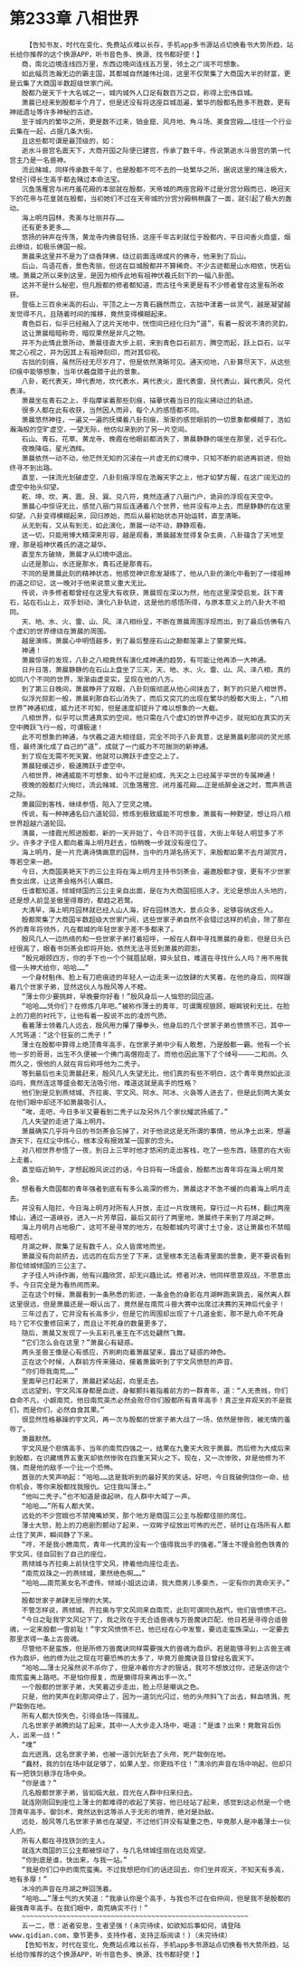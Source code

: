 # 第233章 八相世界
        【告知书友，时代在变化，免费站点难以长存，手机app多书源站点切换看书大势所趋，站长给你推荐的这个换源APP，听书音色多、换源、找书都好使！】
       商，南北边境连线四万里，东西边境间连线五万里，领土之广阔不可想象。
       如此幅员浩瀚无边的霸主国，其都城自然雄伟壮阔，这里不仅聚集了大商国大半的财富，更是云集了大商国半数超级世家门阀。
       殷都乃是天下十大名城之一，城内城外人口足有数百万之巨，称得上宏伟巨城。
       萧晨已经来到殷都半个月了，但是还没有将这座巨城逛遍，繁华的殷都名胜多不胜数，更有神祗遗址等许多神秘的古迹。
       至于城内的繁华之所，更是数不过来，销金窟、风月地、角斗场、美食宫殿……往往一个行业云集在一起，占据几条大街。
       且这些都可谓是最顶级的，如：
       逝水斗兽宫名震天下，大商开国之际便已建宫，传承了数千年，传说第逝水斗兽宫的第一代宫主乃是一名兽神。
       流云赌城，同样传承数千年了，也是殷都不可不去的一处繁华之所，据说这里的赌注极大，曾经引得长生高手都去赌过本命法宝。
       沉鱼落雁宫与闭月羞花殿的本部就在殷都，天帝城的两座宫殿不过是分宫分殿而已，艳冠天下的花帝与花皇就在殷都，当初她们不过在天帝城的分宫分殿稍稍露了一面，就引起了极大的轰动。
       海上明月园林，秀美与壮丽并存……
       还有更多更多……
       悠扬的钟声在传荡，黄龙寺内佛音轻扬，这座千年古刹就位于殷都内，平日间香火鼎盛，烟云缭绕，如极乐佛国一般。
       萧晨来这里并不是为了烧香拜佛，绕过前面连绵成片的佛寺，他来到了后山。
       后山，鸟语花香，景色秀丽，但这在巨城殷都并不算稀奇。不少古迹都是山水相依，恍若仙境。萧晨之所以来到这里，是因为相传此地有祖神伏羲氏刻下的一幅八卦图。
       这并不是什么秘密，但凡殷都的修者都知道，而古往今来更是有不少修者曾在这里有所收获。
       登临上三百余米高的石山，平顶之上一方青石巍然而立，古拙中漾着一丝灵气，越是凝望越发觉得不凡，且随着时间的推移，竟然变得模糊起来。
       青色巨石，似乎已经融入了这片天地中，恍惚间已经化归为“道”，有着一股说不清的灵韵。
       这让萧晨暗暗称奇，暗叹果然是非凡之物。
       并不为此情此景所动，萧晨径直大步上前，来到青色巨石前方，腾空而起，跃上巨石，以平常之心视之，并为因其上有祖神刻印，而对其仰视。
       古拙的刻痕，虽然历经无尽岁月了，但是依然清晰可见。通天彻地，八卦算尽天下，从这些印痕中能够想象，当年伏羲盘膝于此的景象。
       八卦，乾代表天，坤代表地，坎代表水，离代表火，震代表雷，艮代表山，巽代表风，兑代表泽。
       萧晨坐在青石之上，手指摩挲着那些刻痕，描摹伏羲当日的指尖拂动过的轨迹。
       很多人都在此有收获，当然因人而异，每个人的感悟都不同。
       萧晨悠然神往，一遍又一遍的抚摸着八卦刻痕，渐渐的感觉眼前的一切景象都模糊了，浩如瀚海般的空旷虚空，一望无际，他仿似来到的了另一片空间。
       石山、青石、花草、黄龙寺、晚霞在他眼前都消失了，萧晨静静的端坐在那里，近乎石化。
       夜晚降临，星光洒辉。
       萧晨依然一动不动，他茫然无知的沉浸在一片虚无的幻境中，只知不断的前进再前进，但始终寻不到出路。
       直至，一抹流光划破虚空，八卦刻痕浮现在浩瀚天宇之上，他才如梦方醒，在这广阔无边的虚空中抬头仰望。
       乾、坤、坎、离、震、艮、巽、兑八符，竟然连通了八扇门户，诡异的浮现在天空中。
       萧晨心中惊讶无比，感觉八扇门背后连通着八个世界，他并没有冲上去，而是静静的在这里仰望。八卦变得模糊起来，回归原始，而后从最初始状态开始运转，直至清晰。
       从无到有，又从有到无，如此演化，萧晨一动不动，静静观看。
       这一切，只能用博大精深来形容，越是观看，萧晨越发觉得复杂玄奥，八卦蕴含了天地至理，那是祖神伏羲氏的道之凝华。
       直至东方破晓，萧晨才从幻境中退出。
       山还是那山，水还是那水，青石还是那青石。
       不同的是萧晨此刻的精神状态，他感觉神识愈发凝练了，他从八卦的演化中看到了一缕祖神的道之印记，这一晚对于他来说意义重大无比。
       传说，许多修者都曾经在这里大有收获，萧晨现在深以为然，他在这里深受启发。跃下青石，站在石山上，双手划动，演化八卦轨迹，这是他的感悟所得，与原本意义上的八卦大不相同。
       天、地、水、火、雷、山、风、泽八相纷呈，不断在萧晨周围浮现而出，到了最后仿佛有八个虚幻的世界缭绕在萧晨的周围。
       越是演练，萧晨心中明悟越多，到了最后整座石山之巅都笼罩上了蒙蒙光辉。
       神通！
       萧晨惊讶的发现，八卦之八相竟然有演化成神通的趋势，有可能让他再添一大神通。
       日升日落，萧晨静静的在石山上盘坐了三天，天、地、水、火、雷、山、风、泽八相，真的如同八个不同的世界，渐渐由虚变实，呈现在他的八方。
       到了第三日晚间，萧晨睁开了双眼，八卦刻痕彻底从他心间抹去了，剩下的只是八相世界。
       似浮光掠影一般，萧晨刹那自石山消失了，而后又突兀的出现在繁华的殷都大街上，“八相世界”神通初成，威力还不可知，但是速度却提升了难以想象的一大截。
       八相世界，似乎可以贯通真实的空间，他只需在八个虚幻的世界中迈步，就宛如在真实的天空中腾跃飞行一般，可谓极速！
       此不可想象的神通，与伏羲之道大相径庭，完全不同于八卦真意，这是萧晨刹那间的灵光感悟，最终演化成了自己的“道”，成就了一门威力不可揣测的新神通。
       到了现在无需不死天翼，他就可以腾跃于虚空之上了。
       萧晨轻缓迈步，极速腾跃于虚空中。
       八相世界，神通威能不可想象，如今不过是初成，先天之上已经属于罕世的专属神通！
       夜晚的殷都灯火绚烂，流云赌城、沉鱼落雁宫、闭月羞花殿……正是纸醉金迷之时，莺声燕语之际。
       萧晨回到客栈，继续参悟，陷入了空灵之境。
       传说，有一种神通名曰六道轮回，修炼到极致威能不可想象，萧晨有一种野望，想让将八相世界超越六道轮回。
       清晨，一缕霞光照进殷都，新的一天开始了，今日不同于往昔，大街上年轻人明显多了不少。许多才子佳人都向着海上明月赶去，怕稍晚一步就没有座位了。
       海上明月，是一片充满诗情画意的园林，当中的月湖名扬天下，来殷都如果不去月湖赏月，等若空来一趟。
       今日，大商国美艳天下的三公主将在海上明月主持书剑茶会，遍邀殷都才俊，更有不少世家贵女出席，让这茶会格外引人瞩目。
       任谁都知道，倾城倾国的三公主亲自出面，是在为大商国招揽人才。无论是想出人头地的，还是想人前显圣傲里得尊的，都趋之若鹜。
       大清早，海上明月园林就已经人山人海，好在园林浩大，景点众多，足够容纳这些人。
       殷都聚集了大商国半数超级大世家门阀，这些世家子弟自然不会错过这样的机会，除了那在外的青年将领外，凡在都城的年轻世家子差不多都来了。
       殷风几人一边热络的和一些世家子弟打着招呼，一般在人群中寻找萧晨的身影，但是日头已经很高了，眼看书剑茶会即将开始，依然无法寻觅到萧晨的踪影。
       “殷兄眼顾四方，你的手下也一个个贼眉鼠眼，獐头鼠目，难道在寻找什么人吗？用不用我借一头神犬给你，哈哈……”
       一个身材魁伟、脸上有刀疤痕迹的年轻人一边走来一边放肆的大笑着。在他的身后，同样跟着几个世家子弟，显然这伙人与殷风等人不睦。
       “薄士你少要挑衅，早晚要你好看！”殷风身后一人恼怒的回应道。
       “哈哈……凭你们？在修炼几年吧。”被称作薄士的青年，可谓鹰视狼顾，眼眸锐利无比，在脸上的刀疤的衬托下，让他有着一股说不出的凌厉气质。
       看着薄士领着几人远去，殷风用力攥了攥拳头，他身后的几个世家子弟也愤愤不已，其中一人咒骂道：“这个狂妄的二秃子！”
       薄士在殷都中算得上绝顶青年高手，在世家子弟中少有人敢惹，乃是殷都一霸。他有一个长他一岁的哥哥，出生不久便被一个佛门高僧抱走了。而他也因此落下了个绰号————二和尚。久而久之，恨他的人就在背后称呼他为二秃子。
       等到最后也未见萧晨赶来，殷风几人失望无比，他们真的有些不明白，这个青年竟然如此淡泊吗，竟然连这等盛会都无法吸引他，难道这就是高手的性格？
       他们到是见到燕倾城、齐拉奥、宇文风、阿水、阿冰、火袅等人进去了，但是此刻两大美女在他们眼中却还不如萧晨吸引人。
       “唉，走吧，今日多半又要看到二秃子以及另外几个家伙耀武扬威了。”
       几人失望的走进了海上明月。
       萧晨确实几乎将今日的书剑茶会忘掉了，对于他说这是无所谓的事情，他从净土出来，想遍游天下，在红尘中炼心，根本没有报效某一国家的念头。
       对八相世界参悟了一夜，到日上三竿时他才悠闲的走出客栈，吃了一些东西，随意的在大街上走着。
       直至临近晌午，才想起殷风说过的话，今日将有一场盛会，殷都杰出青年将在海上明月聚会。
       想看看大商国都的青年强者到底有有多么高深的修为，萧晨这才不急不缓的向着海上明月走去。
       并没有人阻拦，今日海上明月对所有人开放，走过一片玫瑰苑，穿行过一片石林，翻过两座矮山，通过一道峡谷，进入一片芳草园，最后又前行了两里地，萧晨终于来到了月湖之畔。
       海上月明月占地极广，这可不是寻常的地方，在殷都城内可谓寸土寸金，这让萧晨也不禁暗暗咂舌。
       月湖之畔，聚集了足有数千人，众人皆席地而坐。
       萧晨没有向前挤去，远远的在后方坐了下来，这里根本无法看清里面的景象，更不要说看到那位倾城倾国的三公主了。
       才子佳人吟诗作画，他有兴趣欣赏，却无兴趣比试。修者对决，他同样愿意观战，不愿意出手。今日完全是为看热闹而来。
       正在这个时候，萧晨看到一条熟悉的影迹，一条金色的身影在月湖畔跑来跳去，虽然离人群这里很远，但是萧晨还是一眼认出了，竟然是在南荒斗兽大赛中出席过决赛的天神后代金子！
       三年过去了，它并没有长高多少，但是它的周围却出现了十几道金影，那不是九命不死身吗？它不仅重修回来了，而且让不死身的数量更多了。
       随后，萧晨又发现了一头五彩孔雀王在不远处翩然飞舞。
       “它们怎么会在这里？”萧晨心有疑惑。
       两头圣兽王像是心有感应，齐刷刷向着萧晨望来，露出了疑惑的神色。
       正在这个时候，人群前方传来骚动，接着萧晨听到了宇文风愤怒的声音。
       “你们辱我南荒……”
       里面早已打起来了，萧晨赶紧站起，向里走去。
       远远望到，宇文风浑身都是血迹，身躯颤抖着指着前方的一群青年，道：“人无贵贱，你们自命不凡，小觑南荒，他日南荒英杰必然会败尽你们殷都所有青年高手！真正坐井观天的不是我们，而是你们，必然自食其果。”
       很显然性格暴躁的宇文风，再一次与殷都的世家子弟大战了一场，依然是惨败，被无情的羞辱了。
       萧晨默然。
       宇文风是个悲情高手，当年的南荒四强之一，结果在九重天大败于萧晨。而后修为大成后来到殷都，在识藏境界五重天却依然惨败在四重天冥火之下。现在，又一次惨败，非是他修为不强，而是他的敌手一个比一个恐怖。
       嚣张的大笑声响起：“哈哈……这是我听到的最好笑的笑话。好吧，今日我破例饶你一命，给你机会，等你来殷都找我报仇。记住我叫薄士。”
       “他叫二秃子。”也不知道是谁起哄，在人群中大喊了一声。
       “哈哈……”所有人都大笑。
       远处的不少宫娥也不禁掩嘴娇笑，那个地方是商国三公主与殷都佳丽的席位。
       薄士大怒，脸上的刀疤剧烈颤动了起来，一双眸子绽放出可怖的光芒，顿时让在场所有人都止住了笑声，瞬间静了下来。
       “哼，不是我小瞧南荒，青年一代真的没有一个值得我出手的强者。”薄士不理会脸色铁青的宇文风，径自回到了自己的座位。
       燕倾城与齐拉奥上前扶住宇文风，搀着他向座位走去。
       “南荒双珠之一的燕倾城，果然绝色啊……”
       “哈哈……南荒美女名不虚传。倾城小姐这边请，我大商男儿多豪杰，一定有你的真命天子。”
       ……
       殷都世家子弟肆无忌惮的大笑。
       不管怎样说，燕倾城、齐拉奥与宇文风同来自南荒，此刻可谓同仇敌忾，他们皆愤愤不已。
       “今日之耻我宇文风记下了，我之败在于无合适兽魂与万兽魔诀匹配，他日若是寻得合适兽魂，一定来殷都一雪前耻！”宇文风愤愤不已，他已经在心中发誓，要远走蛮族深山，一定要去那里求得一条上古兽魂。
       尽管他不是蛮族，但是所修万兽魔诀同样需要强大的兽魂为鼎炉。若是能够寻到上古兽王魂作为鼎炉，他的修为比之现在可要恐怖的太多了，毕竟万兽魔诀昔日曾经名震天下。
       “哈哈……薄士兄虽然说不杀你了，但是冲着你方才的狠话，我可不想放过你，还是送你这个南荒蛮夷上路吧。不是怕你报复，而是懒得将来再出手一次。”
       一个殷都的世家子弟，大笑着迈步走出，脸上尽是嘲讽之色。
       只是，他的笑声在刹那间停止了，因为一道剑光闪过，他的头颅斜飞了出去，鲜血喷溅，死尸栽倒在地。
       所有人都大惊失色，引得会场一阵骚乱。
       几名世家子弟腾的站了起来，其中一人大步走入场中，喝道：“是谁？出来！竟敢背后伤人，出来一战！”
       “噗”
       血光迸溅，这名世家子弟，也被一道剑光斩去了头颅，死尸栽倒在地。
       “蠢材，我的剑在场中就足够了，如果人至，你更挡不住！”清冷的声音在场中响起，但却只有一把铁剑悬浮在场中央。
       “你是谁？”
       几名殷都世家子弟，皆如临大敌，目光在人群中扫来扫去。
       就连刚刚回到座位上薄士的都难得的收起了笑容，他已经站了起来，感觉到这必然是一个绝顶青年高手。御剑术，竟然达到这等杀人于无形的境界，绝对是劲敌。
       远处，殷风等几名世家子弟也在凝望，不过他们并没有凝重之色，毕竟那人是冲着薄士一伙人的。
       所有人都在寻找铁剑的主人。
       就连大商国的三公主都被惊动了，与几名倾城佳丽在远处观望。
       “你到底是谁，快出来，与我一站。”
       “我是你们口中的南荒蛮夷。不过我想把你们的话还回去，你们坐井观天，不知天有多高，地有多厚！”
       冰冷的声音在月湖之畔回荡着。
       “哈哈……”薄士气的大笑道：“我承认你是个高手，与我也不过在伯仲间，但是我不是殷都的最强青年高手。在我们眼中，南荒确实不行！”
       ~~~~~~~~~~~~~~~~~~~~~~~~~~~~~~~~~~~~~~~~~~~~~~~~~~~~~~~~
       五一二，愿：逝者安息，生者坚强！(未完待续，如欲知后事如何，请登陆www.qidian.com，章节更多，支持作者，支持正版阅读！)（未完待续）
       【告知书友，时代在变化，免费站点难以长存，手机app多书源站点切换看书大势所趋，站长给你推荐的这个换源APP，听书音色多、换源、找书都好使！】